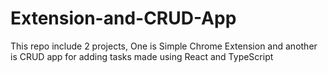 # Extension-and-CRUD-App
This repo include 2 projects, One is Simple Chrome Extension and another is CRUD app for adding tasks made using React and TypeScript
